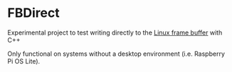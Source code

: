 # FBDirect
Experimental project to test writing directly to the [Linux frame buffer](https://en.wikipedia.org/wiki/Linux_framebuffer) with C++

Only functional on systems without a desktop environment (i.e. Raspberry Pi OS Lite).